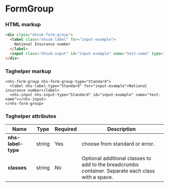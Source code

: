 ﻿# FormGroup

### HTML markup

```html
<div class="nhsuk-form-group">
  <label class="nhsuk-label" for="input-example">
    National Insurance number
  </label>
  <input class="nhsuk-input" id="input-example" name="test-name" type="text">
</div>
```

### Taghelper markup

```
<nhs-form-group nhs-form-group-type="Standard">
  <label nhs-label-type="Standard" for="input-example">National insurance number</label>
  <nhs-input nhs-input-type="Standard" id="input-example" name="test-name"></nhs-input>
</nhs-form-group>
```
### Taghelper attributes

| Name                      | Type     | Required  | Description             |
| --------------------------|----------|-----------|-------------------------|
| **nhs-label-type**             | string   | Yes        |  choose from standard or error. |
| **classes**             | string   | No        | Optional additional classes to add to the breadcrumbs container. Separate each class with a space. |
